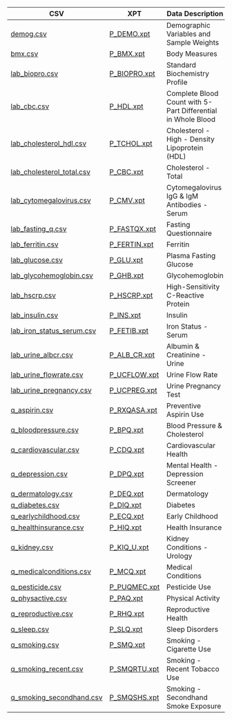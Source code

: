 CSV|XPT|Data Description|#Obs| #Vars|Documentation
--------|---------|----------------|-------|-------|-------------
[demog.csv](https://raw.githubusercontent.com/NeuroDataDesign/ProgLearn_2021-2022/main/Tiffany_Chu/NHANES_Data/CSV/demog.csv)|[P_DEMO.xpt](https://github.com/NeuroDataDesign/ProgLearn_2021-2022/tree/main/Tiffany_Chu/NHANES_Data/XPT/)|Demographic Variables and Sample Weights|15560|29|[P_DEMO Doc](https://wwwn.cdc.gov/Nchs/Nhanes/2017-2018/P_DEMO.htm)
[bmx.csv](https://raw.githubusercontent.com/NeuroDataDesign/ProgLearn_2021-2022/main/Tiffany_Chu/NHANES_Data/CSV/bmx.csv)|[P_BMX.xpt](https://github.com/NeuroDataDesign/ProgLearn_2021-2022/tree/main/Tiffany_Chu/NHANES_Data/XPT/)|Body Measures|14300|22|[P_BMX Doc](https://wwwn.cdc.gov/Nchs/Nhanes/2017-2018/P_BMX.htm)
[lab_biopro.csv](https://raw.githubusercontent.com/NeuroDataDesign/ProgLearn_2021-2022/main/Tiffany_Chu/NHANES_Data/CSV/lab_biopro.csv)|[P_BIOPRO.xpt](https://github.com/NeuroDataDesign/ProgLearn_2021-2022/tree/main/Tiffany_Chu/NHANES_Data/XPT/Lab)|Standard Biochemistry Profile|10409|41|[P_BIOPRO.htm](https://wwwn.cdc.gov/Nchs/Nhanes/2017-2018/P_BIOPRO.htm)
[lab_cbc.csv](https://raw.githubusercontent.com/NeuroDataDesign/ProgLearn_2021-2022/main/Tiffany_Chu/NHANES_Data/CSV/lab_cbc.csv)|[P_HDL.xpt](https://github.com/NeuroDataDesign/ProgLearn_2021-2022/tree/main/Tiffany_Chu/NHANES_Data/XPT/Lab)|Complete Blood Count with 5-Part Differential in Whole Blood|13772|22|[P_HDL.htm](https://wwwn.cdc.gov/Nchs/Nhanes/2017-2018/P_HDL.htm)
[lab_cholesterol_hdl.csv](https://raw.githubusercontent.com/NeuroDataDesign/ProgLearn_2021-2022/main/Tiffany_Chu/NHANES_Data/CSV/lab_cholesterol_hdl.csv)|[P_TCHOL.xpt](https://github.com/NeuroDataDesign/ProgLearn_2021-2022/tree/main/Tiffany_Chu/NHANES_Data/XPT/Lab)|Cholesterol - High - Density Lipoprotein (HDL)|12198|3|[P_TCHOL.htm](https://wwwn.cdc.gov/Nchs/Nhanes/2017-2018/P_TCHOL.htm)
[lab_cholesterol_total.csv](https://raw.githubusercontent.com/NeuroDataDesign/ProgLearn_2021-2022/main/Tiffany_Chu/NHANES_Data/CSV/lab_cholesterol_total.csv)|[P_CBC.xpt](https://github.com/NeuroDataDesign/ProgLearn_2021-2022/tree/main/Tiffany_Chu/NHANES_Data/XPT/Lab)|Cholesterol - Total|12198|3|[P_CBC.htm](https://wwwn.cdc.gov/Nchs/Nhanes/2017-2018/P_CBC.htm)
[lab_cytomegalovirus.csv](https://raw.githubusercontent.com/NeuroDataDesign/ProgLearn_2021-2022/main/Tiffany_Chu/NHANES_Data/CSV/lab_cytomegalovirus.csv)|[P_CMV.xpt](https://github.com/NeuroDataDesign/ProgLearn_2021-2022/tree/main/Tiffany_Chu/NHANES_Data/XPT/Lab)|Cytomegalovirus IgG & IgM Antibodies - Serum|1574|4|[P_CMV.htm](https://wwwn.cdc.gov/Nchs/Nhanes/2017-2018/P_CMV.htm)
[lab_fasting_q.csv](https://raw.githubusercontent.com/NeuroDataDesign/ProgLearn_2021-2022/main/Tiffany_Chu/NHANES_Data/CSV/lab_fasting_q.csv)|[P_FASTQX.xpt](https://github.com/NeuroDataDesign/ProgLearn_2021-2022/tree/main/Tiffany_Chu/NHANES_Data/XPT/Lab)|Fasting Questionnaire|13772|19|[P_FASTQX.htm](https://wwwn.cdc.gov/Nchs/Nhanes/2017-2018/P_FASTQX.htm)
[lab_ferritin.csv](https://raw.githubusercontent.com/NeuroDataDesign/ProgLearn_2021-2022/main/Tiffany_Chu/NHANES_Data/CSV/lab_ferritin.csv)|[P_FERTIN.xpt](https://github.com/NeuroDataDesign/ProgLearn_2021-2022/tree/main/Tiffany_Chu/NHANES_Data/XPT/Lab)|Ferritin|11983|3|[P_FERTIN.htm](https://wwwn.cdc.gov/Nchs/Nhanes/2017-2018/P_FERTIN.htm)
[lab_glucose.csv](https://raw.githubusercontent.com/NeuroDataDesign/ProgLearn_2021-2022/main/Tiffany_Chu/NHANES_Data/CSV/lab_glucose)|[P_GLU.xpt](https://github.com/NeuroDataDesign/ProgLearn_2021-2022/tree/main/Tiffany_Chu/NHANES_Data/XPT/Lab)|Plasma Fasting Glucose|5100|4|[P_GLU.htm](https://wwwn.cdc.gov/Nchs/Nhanes/2017-2018/P_GLU.htm)
[lab_glycohemoglobin.csv](https://raw.githubusercontent.com/NeuroDataDesign/ProgLearn_2021-2022/main/Tiffany_Chu/NHANES_Data/CSV/lab_glycohemoglobin.csv)|[P_GHB.xpt](https://github.com/NeuroDataDesign/ProgLearn_2021-2022/tree/main/Tiffany_Chu/NHANES_Data/XPT/Lab)|Glycohemoglobin|10409|2|[P_GHB.htm](https://wwwn.cdc.gov/Nchs/Nhanes/2017-2018/P_GHB.htm)
[lab_hscrp.csv](https://raw.githubusercontent.com/NeuroDataDesign/ProgLearn_2021-2022/main/Tiffany_Chu/NHANES_Data/CSV/lab_hscrp.csv)|[P_HSCRP.xpt](https://github.com/NeuroDataDesign/ProgLearn_2021-2022/tree/main/Tiffany_Chu/NHANES_Data/XPT/Lab)|High-Sensitivity C-Reactive Protein|13772|3|[P_HSCRP.htm](https://wwwn.cdc.gov/Nchs/Nhanes/2017-2018/P_HSCRP.htm)
[lab_insulin.csv](https://raw.githubusercontent.com/NeuroDataDesign/ProgLearn_2021-2022/main/Tiffany_Chu/NHANES_Data/CSV/lab_insulin.csv)|[P_INS.xpt](https://github.com/NeuroDataDesign/ProgLearn_2021-2022/tree/main/Tiffany_Chu/NHANES_Data/XPT/Lab)|Insulin|5090|5|[P_INS.htm](https://wwwn.cdc.gov/Nchs/Nhanes/2017-2018/P_INS.htm)
[lab_iron_status_serum.csv](https://raw.githubusercontent.com/NeuroDataDesign/ProgLearn_2021-2022/main/Tiffany_Chu/NHANES_Data/CSV/lab_iron_status_serum.csv)|[P_FETIB.xpt](https://github.com/NeuroDataDesign/ProgLearn_2021-2022/tree/main/Tiffany_Chu/NHANES_Data/XPT/Lab)|Iron Status - Serum|10409|9|[P_FETIB.htm](https://wwwn.cdc.gov/Nchs/Nhanes/2017-2018/P_FETIB.htm)
[lab_urine_albcr.csv](https://raw.githubusercontent.com/NeuroDataDesign/ProgLearn_2021-2022/main/Tiffany_Chu/NHANES_Data/CSV/lab_urine_albcr.csv)|[P_ALB_CR.xpt](https://github.com/NeuroDataDesign/ProgLearn_2021-2022/tree/main/Tiffany_Chu/NHANES_Data/XPT/Lab)|Albumin & Creatinine - Urine|13027|8|[P_ALB_CR.htm](https://wwwn.cdc.gov/Nchs/Nhanes/2017-2018/P_ALB_CR.htm)
[lab_urine_flowrate.csv](https://raw.githubusercontent.com/NeuroDataDesign/ProgLearn_2021-2022/main/Tiffany_Chu/NHANES_Data/CSV/lab_urine_flowrate.csv)|[P_UCFLOW.xpt](https://github.com/NeuroDataDesign/ProgLearn_2021-2022/tree/main/Tiffany_Chu/NHANES_Data/XPT/Lab)|Urine Flow Rate|13027|10|[P_UCFLOW.htm](https://wwwn.cdc.gov/Nchs/Nhanes/2017-2018/P_UCFLOW.htm)
[lab_urine_pregnancy.csv](https://raw.githubusercontent.com/NeuroDataDesign/ProgLearn_2021-2022/main/Tiffany_Chu/NHANES_Data/CSV/lab_urine_pregnancy.csv)|[P_UCPREG.xpt](https://github.com/NeuroDataDesign/ProgLearn_2021-2022/tree/main/Tiffany_Chu/NHANES_Data/XPT/Lab)|Urine Pregnancy Test|1750|2|[P_UCPREG.htm](https://wwwn.cdc.gov/Nchs/Nhanes/2017-2018/P_UCPREG.htm)
[q_aspirin.csv](https://raw.githubusercontent.com/NeuroDataDesign/ProgLearn_2021-2022/main/Tiffany_Chu/NHANES_Data/CSV/q_aspirin.csv)|[P_RXQASA.xpt](https://github.com/NeuroDataDesign/ProgLearn_2021-2022/tree/main/Tiffany_Chu/NHANES_Data/XPT/Questionnaire)|Preventive Aspirin Use|6500|4|[P_RXQASA.htm](https://wwwn.cdc.gov/Nchs/Nhanes/2017-2018/P_RXQASA.htm)
[q_bloodpressure.csv](https://raw.githubusercontent.com/NeuroDataDesign/ProgLearn_2021-2022/main/Tiffany_Chu/NHANES_Data/CSV/q_bloodpressure.csv)|[P_BPQ.xpt](https://github.com/NeuroDataDesign/ProgLearn_2021-2022/tree/main/Tiffany_Chu/NHANES_Data/XPT/Questionnaire)|Blood Pressure & Cholesterol|10195|11|[P_BPQ.htm](https://wwwn.cdc.gov/Nchs/Nhanes/2017-2018/P_BPQ.htm)
[q_cardiovascular.csv](https://raw.githubusercontent.com/NeuroDataDesign/ProgLearn_2021-2022/main/Tiffany_Chu/NHANES_Data/CSV/q_cardiovascular.csv)|[P_CDQ.xpt](https://github.com/NeuroDataDesign/ProgLearn_2021-2022/tree/main/Tiffany_Chu/NHANES_Data/XPT/Questionnaire)|Cardiovascular Health|6433|17|[P_CDQ.htm](https://wwwn.cdc.gov/Nchs/Nhanes/2017-2018/P_CDQ.htm)
[q_depression.csv](https://raw.githubusercontent.com/NeuroDataDesign/ProgLearn_2021-2022/main/Tiffany_Chu/NHANES_Data/CSV/q_depression.csv)|[P_DPQ.xpt](https://github.com/NeuroDataDesign/ProgLearn_2021-2022/tree/main/Tiffany_Chu/NHANES_Data/XPT/Questionnaire)|Mental Health - Depression Screener|8965|11|[P_DPQ.htm](https://wwwn.cdc.gov/Nchs/Nhanes/2017-2018/P_DPQ.htm)
[q_dermatology.csv](https://raw.githubusercontent.com/NeuroDataDesign/ProgLearn_2021-2022/main/Tiffany_Chu/NHANES_Data/CSV/q_dermatology.csv)|[P_DEQ.xpt](https://github.com/NeuroDataDesign/ProgLearn_2021-2022/tree/main/Tiffany_Chu/NHANES_Data/XPT/Questionnaire)|Dermatology|5810|6|[P_DEQ.htm](https://wwwn.cdc.gov/Nchs/Nhanes/2017-2018/P_DEQ.htm)
[q_diabetes.csv](https://raw.githubusercontent.com/NeuroDataDesign/ProgLearn_2021-2022/main/Tiffany_Chu/NHANES_Data/CSV/q_diabetes.csv)|[P_DIQ.xpt](https://github.com/NeuroDataDesign/ProgLearn_2021-2022/tree/main/Tiffany_Chu/NHANES_Data/XPT/Questionnaire)|Diabetes|14986|28|[P_DIQ.htm](https://wwwn.cdc.gov/Nchs/Nhanes/2017-2018/P_DIQ.htm)
[q_earlychildhood.csv](https://raw.githubusercontent.com/NeuroDataDesign/ProgLearn_2021-2022/main/Tiffany_Chu/NHANES_Data/CSV/q_earlychildhood.csv)|[P_ECQ.xpt](https://github.com/NeuroDataDesign/ProgLearn_2021-2022/tree/main/Tiffany_Chu/NHANES_Data/XPT/Questionnaire)|Early Childhood|5365|10|[P_ECQ.htm](https://wwwn.cdc.gov/Nchs/Nhanes/2017-2018/P_ECQ.htm)
[q_healthinsurance.csv](https://raw.githubusercontent.com/NeuroDataDesign/ProgLearn_2021-2022/main/Tiffany_Chu/NHANES_Data/CSV/q_healthinsurance.csv)|[P_HIQ.xpt](https://github.com/NeuroDataDesign/ProgLearn_2021-2022/tree/main/Tiffany_Chu/NHANES_Data/XPT/Questionnaire)|Health Insurance|15560|14|[P_HIQ.htm](https://wwwn.cdc.gov/Nchs/Nhanes/2017-2018/P_HIQ.htm)
[q_kidney.csv](https://raw.githubusercontent.com/NeuroDataDesign/ProgLearn_2021-2022/main/Tiffany_Chu/NHANES_Data/CSV/q_kidney.csv)|[P_KIQ_U.xpt](https://github.com/NeuroDataDesign/ProgLearn_2021-2022/tree/main/Tiffany_Chu/NHANES_Data/XPT/Questionnaire)|Kidney Conditions - Urology|9232|16|[P_KIQ_U.htm](https://wwwn.cdc.gov/Nchs/Nhanes/2017-2018/P_KIQ_U.htm)
[q_medicalconditions.csv](https://raw.githubusercontent.com/NeuroDataDesign/ProgLearn_2021-2022/main/Tiffany_Chu/NHANES_Data/CSV/q_medicalconditions.csv)|[P_MCQ.xpt](https://github.com/NeuroDataDesign/ProgLearn_2021-2022/tree/main/Tiffany_Chu/NHANES_Data/XPT/Questionnaire)|Medical Conditions|14986|63|[P_MCQ.htm](https://wwwn.cdc.gov/Nchs/Nhanes/2017-2018/P_MCQ.htm)
[q_pesticide.csv](https://raw.githubusercontent.com/NeuroDataDesign/ProgLearn_2021-2022/main/Tiffany_Chu/NHANES_Data/CSV/q_pesticide.csv)|[P_PUQMEC.xpt](https://github.com/NeuroDataDesign/ProgLearn_2021-2022/tree/main/Tiffany_Chu/NHANES_Data/XPT/Questionnaire)|Pesticide Use|12198|3|[P_PUQMEC.htm](https://wwwn.cdc.gov/Nchs/Nhanes/2017-2018/P_PUQMEC.htm)
[q_physactive.csv](https://raw.githubusercontent.com/NeuroDataDesign/ProgLearn_2021-2022/main/Tiffany_Chu/NHANES_Data/CSV/q_physactive.csv)|[P_PAQ.xpt](https://github.com/NeuroDataDesign/ProgLearn_2021-2022/tree/main/Tiffany_Chu/NHANES_Data/XPT/Questionnaire)|Physical Activity|9693|17|[P_PAQ.htm](https://wwwn.cdc.gov/Nchs/Nhanes/2017-2018/P_PAQ.htm)
[q_reproductive.csv](https://raw.githubusercontent.com/NeuroDataDesign/ProgLearn_2021-2022/main/Tiffany_Chu/NHANES_Data/CSV/q_reproductive.csv)|[P_RHQ.xpt](https://github.com/NeuroDataDesign/ProgLearn_2021-2022/tree/main/Tiffany_Chu/NHANES_Data/XPT/Questionnaire)|Reproductive Health|5314|32|[P_RHQ.htm](https://wwwn.cdc.gov/Nchs/Nhanes/2017-2018/P_RHQ.htm)
[q_sleep.csv](https://raw.githubusercontent.com/NeuroDataDesign/ProgLearn_2021-2022/main/Tiffany_Chu/NHANES_Data/CSV/q_sleep.csv)|[P_SLQ.xpt](https://github.com/NeuroDataDesign/ProgLearn_2021-2022/tree/main/Tiffany_Chu/NHANES_Data/XPT/Questionnaire)|Sleep Disorders|10195|11|[P_SLQ.htm](https://wwwn.cdc.gov/Nchs/Nhanes/2017-2018/P_SLQ.htm)
[q_smoking.csv](https://raw.githubusercontent.com/NeuroDataDesign/ProgLearn_2021-2022/main/Tiffany_Chu/NHANES_Data/CSV/q_smoking.csv)|[P_SMQ.xpt](https://github.com/NeuroDataDesign/ProgLearn_2021-2022/tree/main/Tiffany_Chu/NHANES_Data/XPT/Questionnaire)|Smoking - Cigarette Use|11137|16|[P_SMQ.htm](https://wwwn.cdc.gov/Nchs/Nhanes/2017-2018/P_SMQ.htm)
[q_smoking_recent.csv](https://raw.githubusercontent.com/NeuroDataDesign/ProgLearn_2021-2022/main/Tiffany_Chu/NHANES_Data/CSV/q_smoking_recent.csv)|[P_SMQRTU.xpt](https://github.com/NeuroDataDesign/ProgLearn_2021-2022/tree/main/Tiffany_Chu/NHANES_Data/XPT/Questionnaire)|Smoking - Recent Tobacco Use|10409|25|[P_SMQRTU.htm](https://wwwn.cdc.gov/Nchs/Nhanes/2017-2018/P_SMQRTU.htm)
[q_smoking_secondhand.csv](https://raw.githubusercontent.com/NeuroDataDesign/ProgLearn_2021-2022/main/Tiffany_Chu/NHANES_Data/CSV/q_smoking_secondhand.csv)|[P_SMQSHS.xpt](https://github.com/NeuroDataDesign/ProgLearn_2021-2022/tree/main/Tiffany_Chu/NHANES_Data/XPT/Questionnaire)|Smoking - Secondhand Smoke Exposure|15560|15|[P_SMQSHS.htm](https://wwwn.cdc.gov/Nchs/Nhanes/2017-2018/P_SMQSHS.htm)
